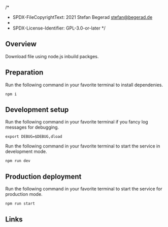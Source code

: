 /*
 * SPDX-FileCopyrightText: 2021 Stefan Begerad <stefan@begerad.de>
 *
 * SPDX-License-Identifier: GPL-3.0-or-later
 */
## Overview
Download file using node.js inbuild packges.

## Preparation
Run the following command in your favorite terminal to install dependenies.
```
npm i
```
## Development setup
Run the following command in your favorite terminal if you fancy log messages for debugging.
```
export DEBUG=$DEBUG,dload
```
Run the following command in your favorite terminal to start the service in development mode.
```
npm run dev
```
## Production deployment
Run the following command in your favorite terminal to start the service for production mode.
```
npm run start
```
## Links
